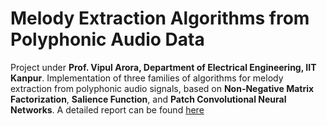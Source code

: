 # Melody Extraction Algorithms from Polyphonic Audio Data
Project under **Prof. Vipul Arora, Department of Electrical Engineering, IIT Kanpur**. Implementation of three families of algorithms for melody extraction from polyphonic audio signals, based on **Non-Negative Matrix Factorization**, **Salience Function**, and **Patch Convolutional Neural Networks**. A detailed report can be found [here](https://drive.google.com/drive/u/2/my-drive)
